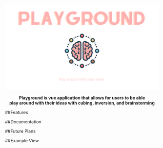 
<p align="center">
  <img  src="https://github.com/ChristopherLandaverde/playground/blob/main/playground.png">
</p>
<p align="center"><strong>Playground is vue application that allows for users to be able <br>play around with their ideas with cubing, inversion, and brainstorming</strong></p>

##Features

##Documentation

##Future Plans

##Example View 
